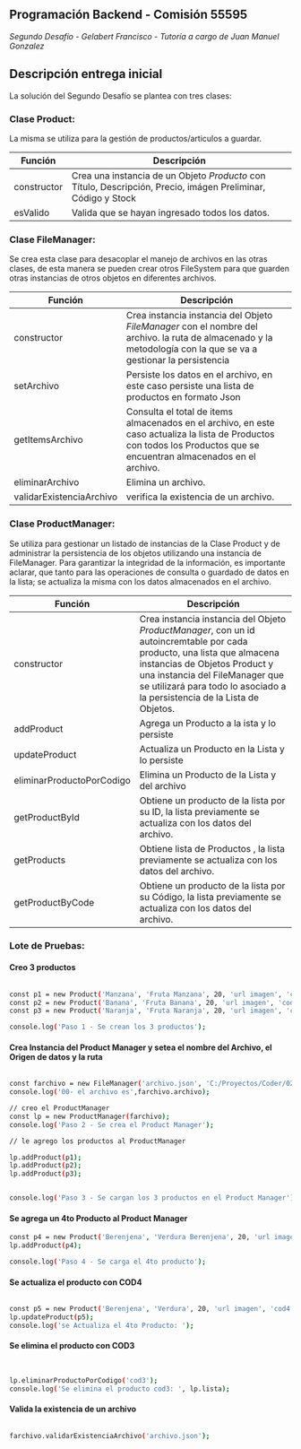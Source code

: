 ## Programación Backend -  Comisión 55595 

*Segundo Desafío - Gelabert Francisco - Tutoría a cargo de Juan Manuel Gonzalez*


## Descripción entrega inicial
La solución del Segundo Desafío se plantea con tres clases:

### Clase Product: 

La misma se utiliza para la gestión de productos/articulos a guardar.

| Función | Descripción | 
| --- | --- | 
| constructor | Crea una instancia de un Objeto *Producto* con Título, Descripción, Precio, imágen Preliminar, Código y Stock|
| esValido | Valida que se hayan ingresado todos los datos.|

### Clase FileManager: 
Se crea esta clase para desacoplar el manejo de archivos en las otras clases, de esta manera se pueden crear otros FileSystem para que guarden otras instancias de otros objetos en diferentes archivos.

| Función | Descripción | 
| --- | --- | 
| constructor | Crea instancia instancia del Objeto *FileManager* con el nombre del archivo. la ruta de almacenado y la metodología con la que se va a gestionar la persistencia  |
| setArchivo | Persiste los datos en el archivo, en este caso persiste una lista de productos en formato Json |
| getItemsArchivo | Consulta el total de items almacenados en el archivo, en este caso actualiza la lista de Productos con todos los Productos que se encuentran almacenados en el archivo.|
| eliminarArchivo | Elimina un archivo.|
| validarExistenciaArchivo | verifica la existencia de un archivo.|

### Clase ProductManager: 
Se utiliza para gestionar un listado de instancias de la Clase Product y de administrar la persistencia de los objetos utilizando una instancia de FileManager.
Para garantizar la integridad de la información, es importante aclarar, que tanto para las operaciones de consulta o guardado de datos en la lista; se actualiza la misma con los datos almacenados en el archivo. 

| Función | Descripción | 
| --- | --- | 
| constructor | Crea instancia instancia del Objeto *ProductManager*, con un id autoincremtable por cada producto, una lista que almacena instancias de Objetos Product y una instancia del FileManager que se utilizará para todo lo asociado a la persistencia de la Lista de Objetos. 
| addProduct | Agrega un Producto a la ista y lo persiste |
| updateProduct | Actualiza un Producto en la Lista y lo persiste|
| eliminarProductoPorCodigo | Elimina un Producto de la Lista y del archivo|
| getProductById | Obtiene un producto de la lista por su ID, la lista previamente se actualiza con los datos del archivo. |
| getProducts | Obtiene lista de Productos , la lista previamente se actualiza con los datos del archivo. |
| getProductByCode |Obtiene un producto de la lista por su Código, la lista previamente se actualiza con los datos del archivo.  |




### Lote de Pruebas: 


#### Creo 3 productos 
```bash

const p1 = new Product('Manzana', 'Fruta Manzana', 20, 'url imagen', 'cod1', 10);
const p2 = new Product('Banana', 'Fruta Banana', 20, 'url imagen', 'cod2', 12);
const p3 = new Product('Naranja', 'Fruta Naranja', 20, 'url imagen', 'cod3', 13);

console.log('Paso 1 - Se crean los 3 productos');

```

#### Crea Instancia del Product Manager y setea el nombre del Archivo, el Origen de datos y la ruta

```bash

const farchivo = new FileManager('archivo.json', 'C:/Proyectos/Coder/02-SegundoDesafio');
console.log('00- el archivo es',farchivo.archivo);

// creo el ProductManager
const lp = new ProductManager(farchivo);
console.log('Paso 2 - Se crea el Product Manager');

// le agrego los productos al ProductManager

lp.addProduct(p1);
lp.addProduct(p2);
lp.addProduct(p3);


console.log('Paso 3 - Se cargan los 3 productos en el Product Manager');

```


#### Se agrega un 4to Producto al Product Manager

```bash
const p4 = new Product('Berenjena', 'Verdura Berenjena', 20, 'url imagen', 'cod4', 14);
lp.addProduct(p4);

console.log('Paso 4 - Se carga el 4to producto');

```

#### Se actualiza el producto con COD4

```bash

const p5 = new Product('Berenjena', 'Verdura', 20, 'url imagen', 'cod4', 80);
lp.updateProduct(p5);
console.log('se Actualiza el 4to Producto: ');

```

#### Se elimina el producto con COD3

```bash


lp.eliminarProductoPorCodigo('cod3');
console.log('Se elimina el producto cod3: ', lp.lista);


```

#### Valida la existencia de un archivo

```bash

farchivo.validarExistenciaArchivo('archivo.json');

```



    

    
    
    
    
